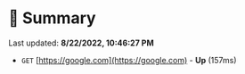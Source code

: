 # 📖 Summary
Last updated: **8/22/2022, 10:46:27 PM**

- `GET` [https://google.com](https://google.com) - **Up** (157ms)

